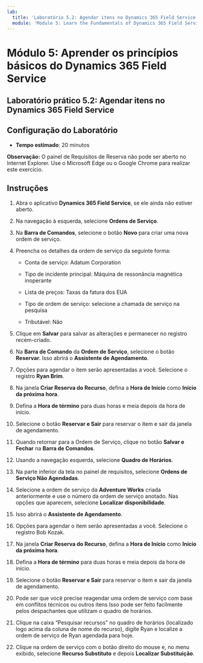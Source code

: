 ```yaml
---
lab:
  title: 'Laboratório 5.2: Agendar itens no Dynamics 365 Field Service'
  module: 'Module 5: Learn the Fundamentals of Dynamics 365 Field Service'
---
```


<a name="module-5-learn-the-fundamentals-of-dynamics-365-field-service"></a>Módulo 5: Aprender os princípios básicos do Dynamics 365 Field Service
========================

## <a name="practice-lab-52---schedule-items-in-dynamics-365-field-service"></a>Laboratório prático 5.2: Agendar itens no Dynamics 365 Field Service

## <a name="lab-setup"></a>Configuração do Laboratório

  - **Tempo estimado**: 20 minutos

  **Observação:** O painel de Requisitos de Reserva não pode ser aberto no Internet Explorer. Use o Microsoft Edge ou o Google Chrome para realizar este exercício.
  
## <a name="instructions"></a>Instruções

1. Abra o aplicativo **Dynamics 365 Field Service**, se ele ainda não estiver aberto.

2. Na navegação à esquerda, selecione **Ordens de Serviço**.

3. Na **Barra de Comandos**, selecione o botão **Novo** para criar uma nova ordem de serviço.

4. Preencha os detalhes da ordem de serviço da seguinte forma:

    - Conta de serviço: Adatum Corporation

    - Tipo de incidente principal: Máquina de ressonância magnética inoperante

    - Lista de preços: Taxas da fatura dos EUA

    - Tipo de ordem de serviço: selecione a chamada de serviço na pesquisa

    - Tributável: Não

5. Clique em **Salvar** para salvar as alterações e permanecer no registro recém-criado.

6. Na **Barra de Comando** da **Ordem de Serviço**, selecione o botão **Reservar**. Isso abrirá o **Assistente de Agendamento**.

7. Opções para agendar o item serão apresentadas a você. Selecione o registro **Ryan Brim**.

8. Na janela **Criar Reserva do Recurso**, defina a **Hora de Início** como **Início da próxima hora**.

9. Defina a **Hora de término** para duas horas e meia depois da hora de início.

10. Selecione o botão **Reservar e Sair** para reservar o item e sair da janela de agendamento.

11. Quando retornar para a Ordem de Serviço, clique no botão **Salvar e Fechar** na **Barra de Comandos**.

12. Usando a navegação esquerda, selecione **Quadro de Horários**.

13. Na parte inferior da tela no painel de requisitos, selecione **Ordens de Serviço Não Agendadas**.

14. Selecione a ordem de serviço da **Adventure Works** criada anteriormente e use o número da ordem de serviço anotado. Nas opções que aparecem, selecione **Localizar disponibilidade**.

15. Isso abrirá o **Assistente de Agendamento**.

16. Opções para agendar o item serão apresentadas a você. Selecione o registro Bob Kozak.

17. Na janela **Criar Reserva do Recurso**, defina a **Hora de Início** como **Início da próxima hora**.

18. Defina a **Hora de término** para duas horas e meia depois da hora de início.

19. Selecione o botão **Reservar e Sair** para reservar o item e sair da janela de agendamento.

20. Pode ser que você precise reagendar uma ordem de serviço com base em conflitos técnicos ou outros itens Isso pode ser feito facilmente pelos despachantes que utilizam o quadro de horários.

21. Clique na caixa “Pesquisar recursos” no quadro de horários (localizado logo acima da coluna de nome do recurso), digite Ryan e localize a ordem de serviço de Ryan agendada para hoje.

22. Clique na ordem de serviço com o botão direito do mouse e, no menu exibido, selecione **Recurso Substituto** e depois **Localizar Substituição**.
